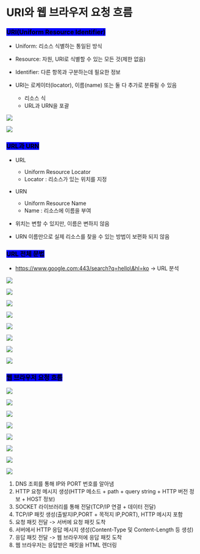 # URI와 웹 브라우저 요청 흐름

### <mark style="background-color:blue;">URI(Uniform Resource Identifier)</mark>

* Uniform: 리소스 식별하는 통일된 방식&#x20;
* Resource: 자원, URI로 식별할 수 있는 모든 것(제한 없음)
*   Identifier: 다른 항목과 구분하는데 필요한 정보


* URI는 로케이터(locator), 이름(name) 또는 둘 다 추가로 분류될 수 있음
  * 리소스 식
  * URL과 URN을 포괄 &#x20;

![](<../.gitbook/assets/image (29) (1).png>)

![](<../.gitbook/assets/image (35).png>)

### <mark style="background-color:blue;">URL과 URN</mark>

* URL
  * Uniform Resource Locator
  * Locator : 리소스가 있는 위치를 지정  &#x20;
*   URN

    * Uniform Resource Name
    * Name : 리소스에 이름을 부여&#x20;


* 위치는 변할 수 있지만, 이름은 변하지 않음
* URN 이름만으로 실제 리소스를 찾을 수 있는 방법이 보편화 되지 않음&#x20;



### <mark style="background-color:blue;">URL 전체 문법</mark>

* https://www.google.com:443/search?q=hello\&hl=ko -> URL 분석&#x20;

&#x20;

![](<../.gitbook/assets/image (3).png>)

![](<../.gitbook/assets/image (25).png>)

![](<../.gitbook/assets/image (6).png>)

![](<../.gitbook/assets/image (23) (1).png>)

![](<../.gitbook/assets/image (33).png>)

![](<../.gitbook/assets/image (1) (1).png>)

![](<../.gitbook/assets/image (2) (1).png>)

![](<../.gitbook/assets/image (17) (1).png>)



### <mark style="background-color:blue;">웹 브라우저 요청 흐름</mark>

![](<../.gitbook/assets/image (21).png>)

![](<../.gitbook/assets/image (5).png>)

![](<../.gitbook/assets/image (32).png>)

![](<../.gitbook/assets/image (31).png>)

![](<../.gitbook/assets/image (28).png>)

![](<../.gitbook/assets/image (4) (1).png>)

![](<../.gitbook/assets/image (36) (1).png>)

![](<../.gitbook/assets/image (19) (1).png>)

1. DNS 조회를 통해 IP와 PORT 번호를 알아냄
2. HTTP 요청 메시지 생성(HTTP 메소드 + path + query string + HTTP 버전 정보 + HOST 정보)
3. SOCKET 라이브러리를 통해 전달(TCP/IP 연결 + 데이터 전달)
4. TCP/IP 패킷 생성(출발지IP,PORT + 목적지 IP,PORT), HTTP 메시지 포함
5. 요청 패킷 전달 -> 서버에 요청 패킷 도착 &#x20;
6. 서버에서  HTTP 응답 메시지 생성(Content-Type 및 Content-Length 등 생성)
7. 응답 패킷 전달 -> 웹 브라우저에 응답 패킷 도착   &#x20;
8. 웹 브라우저는 응답받은 패킷을 HTML 렌더링    &#x20;
